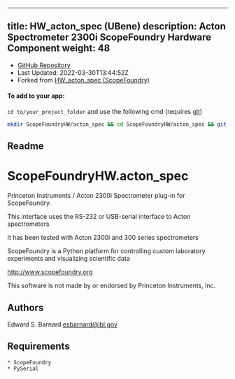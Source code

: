 
---
title: HW_acton_spec (UBene)
description: Acton Spectrometer 2300i ScopeFoundry Hardware Component
weight: 48
---
- [GitHub Repository](https://github.com/UBene/HW_acton_spec)
- Last Updated: 2022-03-30T13:44:52Z
- Forked from [HW_acton_spec (ScopeFoundry)](/docs/300_reference/hw-components/hw_acton_spec-scopefoundry)

#### To add to your app:

`cd to/your_project_folder` and use the following cmd (requires [git](/docs/100_development/20_git/))

```bash
mkdir ScopeFoundryHW/acton_spec && cd ScopeFoundryHW/acton_spec && git init --initial-branch=master && git remote add upstream_UBene https://github.com/UBene/HW_acton_spec && git pull upstream_UBene master && cd ../..
```

## Readme
ScopeFoundryHW.acton_spec
=====================

Princeton Instruments / Acton 2300i Spectrometer plug-in for ScopeFoundry.

This interface uses the RS-232 or USB-serial interface to Acton spectrometers

It has been tested with Acton 2300i and 300 series spectrometers


ScopeFoundry is a Python platform for controlling custom laboratory 
experiments and visualizing scientific data

<http://www.scopefoundry.org>

This software is not made by or endorsed by Princeton Instruments, Inc.


Authors
----------

Edward S. Barnard <esbarnard@lbl.gov>


Requirements
------------

	* ScopeFoundry
	* PySerial

